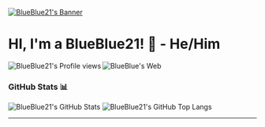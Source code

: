 [<img alt="BlueBlue21's Banner" align="center" src="https://capsule-render.vercel.app/api?type=waving&color=2477f2&height=300&section=header&text=BlueBlue21&fontColor=ffffff"/>](https://github.com/bluenoob232)

# HI, I'm a BlueBlue21! 👋 - He/Him

[<img alt="BlueBlue21's Profile views" align="left" src="https://komarev.com/ghpvc/?username=blueblue21&style=flat-square"/>](https://github.com/bluenoob232)
[<img alt="BlueBlue's Web" align="left" src="https://img.shields.io/badge/WebSite-Click%20Me!-blue?style=flat-square"/>](https://bluenoob232.github.io)

<br>

### GitHub Stats 📊

<div>
      <img alt="BlueBlue21's GitHub Stats" src="https://github-readme-stats.vercel.app/api?username=bluenoob232&show_icons=true&theme=react&hide_border=true&bg_color=00000000"/>
      <img align="top" alt="BlueBlue21's GitHub Top Langs" src="https://github-readme-stats.vercel.app/api/top-langs/?username=bluenoob232&show_icons=true&theme=react&layout=compact&hide_border=true&bg_color=00000000"/>
</div>

<hr>
